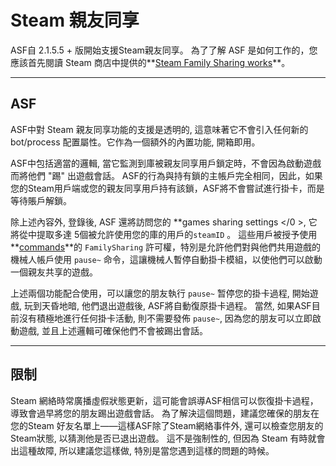 # Steam 親友同享

ASF自 2.1.5.5 + 版開始支援Steam親友同享。 為了了解 ASF 是如何工作的，您應該首先閱讀 Steam 商店中提供的**[Steam Family Sharing works](https://store.steampowered.com/promotion/familysharing)**。

* * *

## ASF

ASF中對 Steam 親友同享功能的支援是透明的, 這意味著它不會引入任何新的 bot/process 配置屬性。它作為一個額外的內置功能, 開箱即用。

ASF中包括適當的邏輯, 當它監測到庫被親友同享用戶鎖定時，不會因為啟動遊戲而將他們 "踢" 出遊戲會話。 ASF的行為與持有鎖的主帳戶完全相同，因此，如果您的Steam用戶端或您的親友同享用戶持有該鎖，ASF將不會嘗試進行掛卡，而是等待賬戶解鎖。

除上述內容外, 登錄後, ASF 還將訪問您的 **games sharing settings </0 >, 它將從中提取多達 5個被允許使用您的庫的用戶的`steamID` 。 這些用戶被授予使用 **[commands](https://github.com/JustArchiNET/ArchiSteamFarm/wiki/Commands)**的 `FamilySharing` 許可權，特別是允許他們對與他們共用遊戲的機械人帳戶使用 `pause~` 命令，這讓機械人暫停自動掛卡模組，以使他們可以啟動一個親友共享的遊戲。</p> 

上述兩個功能配合使用，可以讓您的朋友執行 `pause~` 暂停您的掛卡過程, 開始遊戲, 玩到天昏地暗, 他們退出遊戲後, ASF將自動復原掛卡過程。 當然, 如果ASF目前沒有積極地進行任何掛卡活動, 則不需要發佈 `pause~`, 因為您的朋友可以立即啟動遊戲, 並且上述邏輯可確保他們不會被踢出會話。

* * *

## 限制

Steam 網絡時常廣播虛假狀態更新，這可能會誤導ASF相信可以恢復掛卡過程，導致會過早將您的朋友踢出遊戲會話。 為了解決這個問題，建議您確保的朋友在您的Steam 好友名單上——這樣ASF除了Steam網絡事件外, 還可以檢查您朋友的Steam狀態, 以猜測他是否已退出遊戲。 這不是強制性的, 但因為 Steam 有時就會出這種故障, 所以建議您這樣做, 特別是當您遇到這樣的問題的時候。
